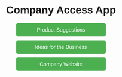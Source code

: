 

<!DOCTYPE html>
<html lang="en">
<head>
    <meta charset="UTF-8">
    <meta name="viewport" content="width=device-width, initial-scale=1.0">
    <title>Company Access App</title>
    <style>
        body {
            font-family: Arial, sans-serif;
            text-align: center;
            padding: 20px;
        }
        .link {
            display: block;
            margin: 10px auto;
            padding: 10px 20px;
            background-color: #4CAF50;
            color: white;
            text-decoration: none;
            border-radius: 5px;
            width: 200px;
        }
        .link:hover {
            background-color: #45a049;
        }
    </style>
</head>
<body>
    <h1>Company Access App</h1>
    <a class="link" href="https://forms.gle/fqkdmSAGg9TMHp6i6" target="_blank">Product Suggestions</a>
    <a class="link" href="https://forms.gle/ZEnHSLuTzZr4Fbq67" target="_blank">Ideas for the Business</a>
    <a class="link" href="https://companywebsite.com" target="_blank">Company Website</a>
</body>
</html>

